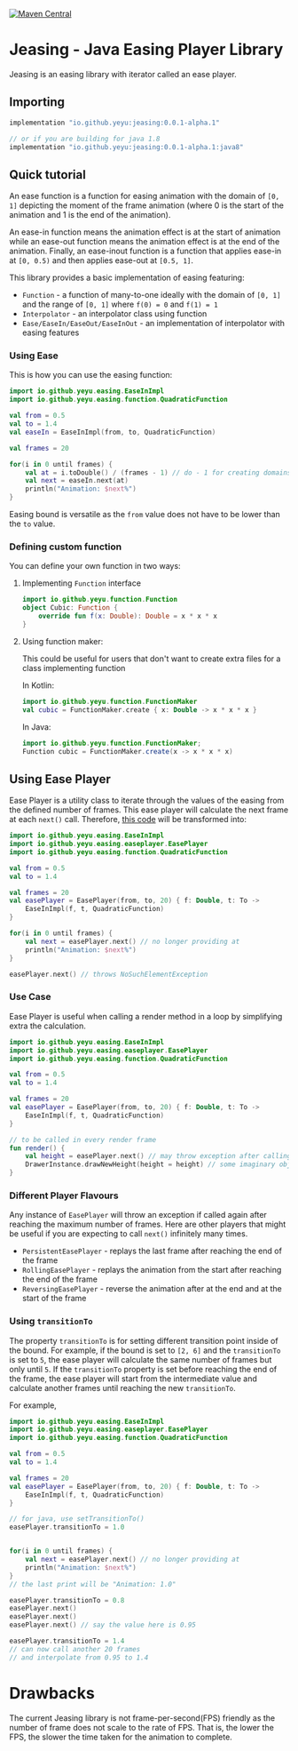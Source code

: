 [![Maven Central](https://img.shields.io/maven-central/v/io.github.ye-yu/jeasing.svg?label=Maven%20Central)](https://search.maven.org/search?q=g:%22io.github.ye-yu%22%20AND%20a:%22jeasing%22)

# Jeasing - Java Easing Player Library

Jeasing is an easing library with iterator called
an ease player.

## Importing

```build.gradle
implementation "io.github.yeyu:jeasing:0.0.1-alpha.1"

// or if you are building for java 1.8
implementation "io.github.yeyu:jeasing:0.0.1-alpha.1:java8"
```

## Quick tutorial

An ease function is a function for easing animation 
with the domain of `[0, 1]` depicting the moment of
the frame animation (where 0 is the start of the animation
and 1 is the end of the animation). 

An ease-in function means
the animation effect is at the start of animation while an
ease-out function means the animation effect is at the end
of the animation. Finally, an ease-inout function is a function
that applies ease-in at `[0, 0.5)` and then applies ease-out at
`[0.5, 1]`.

This library provides a basic implementation of easing
featuring:
  - `Function` - a function of many-to-one ideally with the domain of `[0, 1]` and the range of `[0, 1]` where `f(0) = 0` and `f(1) = 1`
  - `Interpolator` - an interpolator class using function
  - `Ease/EaseIn/EaseOut/EaseInOut` - an implementation of interpolator with easing features

### <a name="ease"></a>Using Ease

This is how you can use the easing function:

```kotlin
import io.github.yeyu.easing.EaseInImpl
import io.github.yeyu.easing.function.QuadraticFunction

val from = 0.5
val to = 1.4
val easeIn = EaseInImpl(from, to, QuadraticFunction)

val frames = 20

for(i in 0 until frames) {
    val at = i.toDouble() / (frames - 1) // do - 1 for creating domains of [0, 1]
    val next = easeIn.next(at)
    println("Animation: $next%")
}
```

Easing bound is versatile as the `from` value does not have to be lower than
the `to` value.

### Defining custom function

You can define your own function in two ways:

1. Implementing `Function` interface

    ```kotlin
    import io.github.yeyu.function.Function
    object Cubic: Function {
        override fun f(x: Double): Double = x * x * x
    }  
    ```

2. Using function maker:

    This could be useful for users that don't want to create extra files for a class implementing function
    
    In Kotlin:
    
    ```kotlin
    import io.github.yeyu.function.FunctionMaker
    val cubic = FunctionMaker.create { x: Double -> x * x * x }
    ```

    In Java:

    ```java
    import io.github.yeyu.function.FunctionMaker;
    Function cubic = FunctionMaker.create(x -> x * x * x)
    ```

## Using Ease Player

Ease Player is a utility class to iterate through the values of the easing
from the defined number of frames. This ease player will calculate the next
frame at each `next()` call. Therefore, [this code](#ease) will be transformed into:

```kotlin
import io.github.yeyu.easing.EaseInImpl
import io.github.yeyu.easing.easeplayer.EasePlayer
import io.github.yeyu.easing.function.QuadraticFunction

val from = 0.5
val to = 1.4

val frames = 20
val easePlayer = EasePlayer(from, to, 20) { f: Double, t: To ->
    EaseInImpl(f, t, QuadraticFunction)
}

for(i in 0 until frames) {
    val next = easePlayer.next() // no longer providing at
    println("Animation: $next%")
}

easePlayer.next() // throws NoSuchElementException
```

### Use Case

Ease Player is useful when calling a render method in a loop by 
simplifying extra the calculation. 

```kotlin
import io.github.yeyu.easing.EaseInImpl
import io.github.yeyu.easing.easeplayer.EasePlayer
import io.github.yeyu.easing.function.QuadraticFunction

val from = 0.5
val to = 1.4

val frames = 20
val easePlayer = EasePlayer(from, to, 20) { f: Double, t: To ->
    EaseInImpl(f, t, QuadraticFunction)
}

// to be called in every render frame
fun render() { 
    val height = easePlayer.next() // may throw exception after calling 20 times
    DrawerInstance.drawNewHeight(height = height) // some imaginary object
}
```

### Different Player Flavours

Any instance of `EasePlayer` will throw an exception if called again after
reaching the maximum number of frames. Here are other players that might be
useful if you are expecting to call `next()` infinitely many times.

  - `PersistentEasePlayer` - replays the last frame after reaching the end of the frame
  - `RollingEasePlayer` - replays the animation from the start after reaching the end of the frame
  - `ReversingEasePlayer` - reverse the animation after at the end and at the start of the frame
  
### Using `transitionTo`

The property `transitionTo` is for setting different transition point inside of 
the bound. For example, if the bound is set to `[2, 6]` and the `transitionTo`
is set to `5`, the ease player will calculate the same number of frames
but only until `5`. If the `transitionTo` property is set before reaching
the end of the frame, the ease player will start from the intermediate value
and calculate another frames until reaching the new `transitionTo`.

For example,

```kotlin
import io.github.yeyu.easing.EaseInImpl
import io.github.yeyu.easing.easeplayer.EasePlayer
import io.github.yeyu.easing.function.QuadraticFunction

val from = 0.5
val to = 1.4

val frames = 20
val easePlayer = EasePlayer(from, to, 20) { f: Double, t: To ->
    EaseInImpl(f, t, QuadraticFunction)
}

// for java, use setTransitionTo()
easePlayer.transitionTo = 1.0


for(i in 0 until frames) {
    val next = easePlayer.next() // no longer providing at
    println("Animation: $next%")
}
// the last print will be "Animation: 1.0"

easePlayer.transitionTo = 0.8
easePlayer.next()
easePlayer.next()
easePlayer.next() // say the value here is 0.95

easePlayer.transitionTo = 1.4 
// can now call another 20 frames
// and interpolate from 0.95 to 1.4
```

# Drawbacks

The current Jeasing library is not frame-per-second(FPS) friendly as
the number of frame does not scale to the rate of FPS. That is, the lower
the FPS, the slower the time taken for the animation to complete.